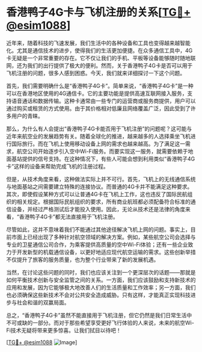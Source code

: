 # 香港鸭子4G卡与飞机注册的关系[[TG💪+ @esim1088](https://t.me/s/esim1088)]

近年来，随着科技的飞速发展，我们生活中的各种设备和工具也变得越来越智能化。尤其是通信技术的进步，使得我们的生活更加便捷。在众多通信工具中，4G卡无疑是一个非常重要的存在。它不仅让我们的手机、平板等设备能够随时随地联网，还为我们的出行提供了极大的便利。然而，关于香港鸭子4G卡是否可以用于飞机注册的问题，很多人感到困惑。今天，我们就来详细探讨一下这个问题。

首先，我们需要明确什么是“香港鸭子4G卡”。简单来说，“香港鸭子4G卡”是一种可以在香港地区使用的4G通信卡。它的主要功能是提供高速互联网接入服务，支持语音通话和数据传输。这种卡通常由一些专门的运营商或服务商提供，用户可以通过购买或租赁的方式使用。由于其价格相对低廉且网络覆盖广泛，因此受到了许多用户的青睐。

那么，为什么有人会提出“香港鸭子4G卡能否用于飞机注册”的问题呢？这可能与近年来航空业的发展趋势有关。随着全球化的推进，越来越多的人选择乘坐飞机进行国际旅行。而在飞机上使用移动设备上网的需求也越来越高。为了满足这一需求，航空公司开始逐步引入空中Wi-Fi服务。而要实现这一服务，就需要依赖于地面基站提供的信号支持。在这种情况下，有些人可能会想到利用类似“香港鸭子4G卡”这样的设备来帮助完成飞机的注册过程。

但是，从技术角度来看，这种做法实际上并不可行。首先，飞机上的无线通信系统与地面基站之间需要建立特殊的连接协议。而普通的4G卡并不能满足这种要求。其次，即使假设某种方式可以让普通4G卡在飞机上工作，这也违反了国际民航组织的相关规定。根据国际民航组织的要求，所有商业航班都必须配备符合标准的通信设备，并经过严格测试后才能投入使用。因此，无论从技术还是法律的角度来看，“香港鸭子4G卡”都无法直接用于飞机注册。

尽管如此，这并不意味着我们不能通过其他途径解决飞机上网的问题。事实上，目前市面上已经出现了多种针对航空领域的解决方案。例如，某些航空公司会选择与专业的卫星通信公司合作，为乘客提供高质量的空中Wi-Fi体验；还有一些企业致力于开发新型的机载通信设备，以更好地适应现代航空运输的需求。这些创新举措不仅提升了旅客的服务质量，也为整个行业带来了新的发展机遇。

当然，在讨论这些问题的同时，我们也应该关注到一个更深层次的话题——那就是如何平衡技术创新与安全监管之间的关系。一方面，我们应该鼓励和支持新技术的应用和发展，因为它能够极大地改善人们的生活质量和工作效率；另一方面，我们也必须确保这些新技术不会对公共安全造成威胁。只有这样，才能真正实现科技进步与社会和谐的双赢局面。

总之，“香港鸭子4G卡”虽然不能直接用于飞机注册，但它仍然是我们日常生活中不可或缺的一部分。而对于那些希望享受更好飞行体验的人来说，未来的航空Wi-Fi技术无疑将带来更多惊喜。让我们拭目以待吧！

[[TG💪+ @esim1088](https://t.me/s/esim1088) ![Image](https://i.postimg.cc/4NQfJmqS/Snipaste-2025-05-13-00-14-12.png)]